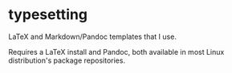 # typesetting

LaTeX and Markdown/Pandoc templates that I use.

Requires a LaTeX install and Pandoc, both available in most Linux distribution's
package repositories.
